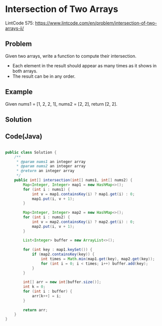 Intersection of Two Arrays 
==========================

LintCode 575: https://www.lintcode.com/en/problem/intersection-of-two-arrays-ii/

Problem
-------

Given two arrays, write a function to compute their intersection.


- Each element in the result should appear as many times as it shows in both arrays.
- The result can be in any order.



Example
-------

Given nums1 = [1, 2, 2, 1], nums2 = [2, 2], return [2, 2].

Solution
--------


Code(Java)
----------

```java

public class Solution {
    /**
     * @param nums1 an integer array
     * @param nums2 an integer array
     * @return an integer array
     */
    public int[] intersection(int[] nums1, int[] nums2) {
        Map<Integer, Integer> map1 = new HashMap<>();
        for (int i : nums1) {
            int v = map1.containsKey(i) ? map1.get(i) : 0;
            map1.put(i, v + 1);    
        }
        
        Map<Integer, Integer> map2 = new HashMap<>();
        for (int i : nums2) {
            int v = map2.containsKey(i) ? map2.get(i) : 0;
            map2.put(i, v + 1);    
        }
        
        List<Integer> buffer = new ArrayList<>();
        
        for (int key : map1.keySet()) {
            if (map2.containsKey(key)) {
                int times = Math.min(map1.get(key), map2.get(key));
                for (int i = 0; i < times; i++) buffer.add(key);
            }
        }
      
        int[] arr = new int[buffer.size()];
        int k = 0;
        for (int i : buffer) {
            arr[k++] = i;
        }
        
        return arr;
    }
}

```
